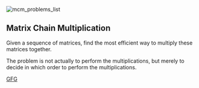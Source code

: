 ![mcm_problems_list](https://user-images.githubusercontent.com/10953202/149622397-cb1b0e11-4993-4b2d-afbe-97e7f2cf5511.jpg)
## Matrix Chain Multiplication 
 Given a sequence of matrices, find the most efficient way to multiply these matrices together. 
 
 The problem is not actually to  perform the multiplications, but merely to decide in which order to perform the multiplications.
 
 
 [GFG](https://www.geeksforgeeks.org/matrix-chain-multiplication-dp-8/)
